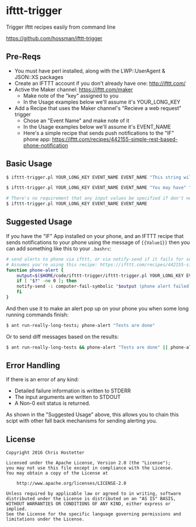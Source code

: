 # ifttt-trigger

Trigger ifttt recipes easily from command line

https://github.com/hossman/ifttt-trigger

## Pre-Reqs

* You must have perl installed, along with the LWP::UserAgent & JSON::XS packages
* Create an IFTTT account if you don't already have one: http://ifttt.com/
* Active the Maker channel: https://ifttt.com/maker
  * Make note of the "key" assigned to you
  * In the Usage examples below we'll assume it's YOUR_LONG_KEY
* Add a Recipe that uses the Maker channel's "Recieve a web request" trigger
  * Chose an "Event Name" and make note of it
  * In the Usage examples below we'll assume it's EVENT_NAME
  * Here's a simple recipe that sends push notifications to the "IF" phone app: https://ifttt.com/recipes/442155-simple-rest-based-phone-notification
  
## Basic Usage

```bash
$ ifttt-trigger.pl YOUR_LONG_KEY EVENT_NAME EVENT_NAME "This string will be the 'value1' input to your IFTTT Action"
```

```bash
$ ifttt-trigger.pl YOUR_LONG_KEY EVENT_NAME EVENT_NAME "You may have" "at most three" "input values"
```

```bash
# There's no requirement that any input values be specified if don't need them in your recipe
$ ifttt-trigger.pl YOUR_LONG_KEY EVENT_NAME EVENT_NAME
```

## Suggested Usage

If you have the "IF" App installed on your phone, and an IFTTT recipe that sends notifications to your phone using the message of `{{Value1}}` then you can add something like this to your `.bashrc`:

```bash
# send alerts to phone via ifttt, or via notify-send if it fails for some reason
# Assumes you're using this recipe: https://ifttt.com/recipes/442155-simple-rest-based-phone-notification
function phone-alert {
    output=$($HOME/code/ifttt-trigger/ifttt-trigger.pl YOUR_LONG_KEY EVENT_NAME "$*");
    if [ "$?" -ne 0 ]; then
	notify-send -i computer-fail-symbolic "$output (phone alert failed)"
    fi
}
```

And then use it to make an alert pop up on your phone you when some long running commands finish:

```bash
$ ant run-really-long-tests; phone-alert "Tests are done"
```

Or to send diff messages based on the results:

```bash
$ ant run-really-long-tests && phone-alert "Tests are done" || phone-alert "Tests failed"
```

## Error Handling

If there is an error of any kind:

* Detailed failure information is written to STDERR
* The input arguments are written to STDOUT
* A Non-0 exit status is returned.

As shown in the "Suggested Usage" above, this allows you to chain this scipt with other fall back mechanisms for sending alerting you.

## License

```
Copyright 2016 Chris Hostetter

Licensed under the Apache License, Version 2.0 (the "License");
you may not use this file except in compliance with the License.
You may obtain a copy of the License at

    http://www.apache.org/licenses/LICENSE-2.0

Unless required by applicable law or agreed to in writing, software
distributed under the License is distributed on an "AS IS" BASIS,
WITHOUT WARRANTIES OR CONDITIONS OF ANY KIND, either express or implied.
See the License for the specific language governing permissions and
limitations under the License.
```
